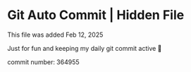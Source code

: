 # Git Auto Commit | Hidden File

This file was added Feb 12, 2025

Just for fun and keeping my daily git commit active 🤪

commit number: 364955

